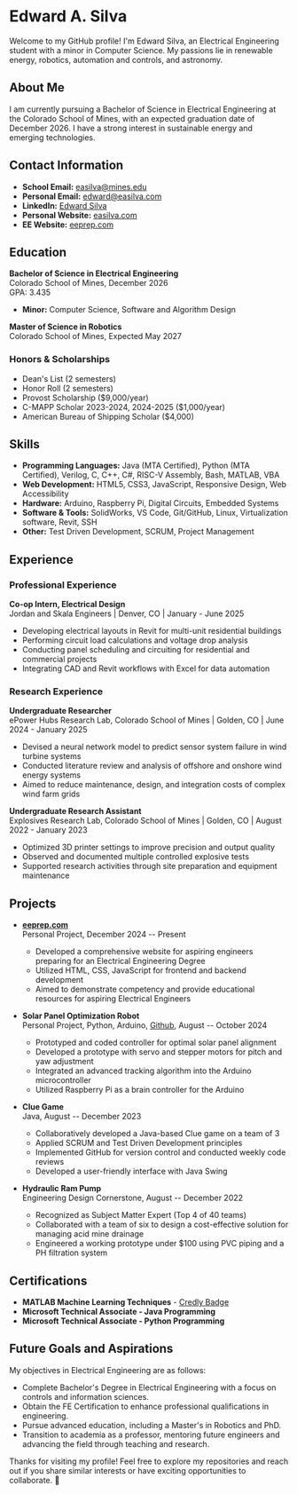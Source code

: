 # Edward A. Silva

Welcome to my GitHub profile! I'm Edward Silva, an Electrical Engineering student with a minor in Computer Science. My passions lie in renewable energy, robotics, automation and controls, and astronomy.

## About Me

I am currently pursuing a Bachelor of Science in Electrical Engineering at the Colorado School of Mines, with an expected graduation date of December 2026. I have a strong interest in sustainable energy and emerging technologies.

## Contact Information

- **School Email:** [easilva@mines.edu](mailto:easilva@mines.edu)
- **Personal Email:** [edward@easilva.com](mailto:edward@easilva.com)
- **LinkedIn:** [Edward Silva](https://www.linkedin.com/in/edwardasilva/)
- **Personal Website:** [easilva.com](https://easilva.com)
- **EE Website:** [eeprep.com](https://www.eeprep.com)

## Education

**Bachelor of Science in Electrical Engineering**  
Colorado School of Mines, December 2026  
GPA: 3.435

- **Minor:** Computer Science, Software and Algorithm Design

**Master of Science in Robotics**  
Colorado School of Mines, Expected May 2027

### Honors & Scholarships
- Dean's List (2 semesters)
- Honor Roll (2 semesters)
- Provost Scholarship ($9,000/year)
- C-MAPP Scholar 2023-2024, 2024-2025 ($1,000/year)
- American Bureau of Shipping Scholar ($4,000)
  
## Skills

- **Programming Languages:** Java (MTA Certified), Python (MTA Certified), Verilog, C, C++, C#, RISC-V Assembly, Bash, MATLAB, VBA
- **Web Development:** HTML5, CSS3, JavaScript, Responsive Design, Web Accessibility
- **Hardware:** Arduino, Raspberry Pi, Digital Circuits, Embedded Systems
- **Software & Tools:** SolidWorks, VS Code, Git/GitHub, Linux, Virtualization software, Revit, SSH
- **Other:** Test Driven Development, SCRUM, Project Management

## Experience

### Professional Experience

**Co-op Intern, Electrical Design**  
Jordan and Skala Engineers | Denver, CO | January - June 2025
- Developing electrical layouts in Revit for multi-unit residential buildings
- Performing circuit load calculations and voltage drop analysis
- Conducting panel scheduling and circuiting for residential and commercial projects
- Integrating CAD and Revit workflows with Excel for data automation

### Research Experience

**Undergraduate Researcher**  
ePower Hubs Research Lab, Colorado School of Mines | Golden, CO | June 2024 - January 2025
- Devised a neural network model to predict sensor system failure in wind turbine systems
- Conducted literature review and analysis of offshore and onshore wind energy systems
- Aimed to reduce maintenance, design, and integration costs of complex wind farm grids

**Undergraduate Research Assistant**  
Explosives Research Lab, Colorado School of Mines | Golden, CO | August 2022 - January 2023
- Optimized 3D printer settings to improve precision and output quality
- Observed and documented multiple controlled explosive tests
- Supported research activities through site preparation and equipment maintenance

## Projects

- **[eeprep.com](https://eeprep.com)**  
  Personal Project, December 2024 -- Present
  - Developed a comprehensive website for aspiring engineers preparing for an Electrical Engineering Degree
  - Utilized HTML, CSS, JavaScript for frontend and backend development
  - Aimed to demonstrate competency and provide educational resources for aspiring Electrical Engineers

- **Solar Panel Optimization Robot**  
  Personal Project, Python, Arduino, [Github](https://github.com/edwardasilva/SolarPanelProject), August -- October 2024
  - Prototyped and coded controller for optimal solar panel alignment
  - Developed a prototype with servo and stepper motors for pitch and yaw adjustment
  - Integrated an advanced tracking algorithm into the Arduino microcontroller
  - Utilized Raspberry Pi as a brain controller for the Arduino

- **Clue Game**  
  Java, August -- December 2023
  - Collaboratively developed a Java-based Clue game on a team of 3
  - Applied SCRUM and Test Driven Development principles
  - Implemented GitHub for version control and conducted weekly code reviews
  - Developed a user-friendly interface with Java Swing

- **Hydraulic Ram Pump**  
  Engineering Design Cornerstone, August -- December 2022
  - Recognized as Subject Matter Expert (Top 4 of 40 teams)
  - Collaborated with a team of six to design a cost-effective solution for managing acid mine drainage
  - Engineered a working prototype under $100 using PVC piping and a PH filtration system

## Certifications

- **MATLAB Machine Learning Techniques** - [Credly Badge](https://www.credly.com/badges/3d740a34-2cfa-4259-ab08-3aeed0e3f03c/public_url)
- **Microsoft Technical Associate - Java Programming**
- **Microsoft Technical Associate - Python Programming**

## Future Goals and Aspirations

My objectives in Electrical Engineering are as follows:

- Complete Bachelor's Degree in Electrical Engineering with a focus on controls and information sciences.
- Obtain the FE Certification to enhance professional qualifications in engineering.
- Pursue advanced education, including a Master's in Robotics and PhD.
- Transition to academia as a professor, mentoring future engineers and advancing the field through teaching and research.

Thanks for visiting my profile! Feel free to explore my repositories and reach out if you share similar interests or have exciting opportunities to collaborate. 🌟


